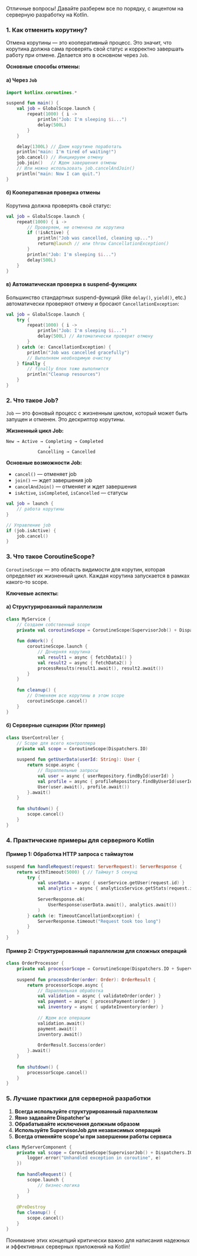 Отличные вопросы! Давайте разберем все по порядку, с акцентом на серверную разработку на Kotlin.

### 1. Как отменить корутину?

Отмена корутины — это кооперативный процесс. Это значит, что корутина должна сама проверять свой статус и корректно завершать работу при отмене. Делается это в основном через `Job`.

**Основные способы отмены:**

#### а) Через `Job`

```kotlin
import kotlinx.coroutines.*

suspend fun main() {
    val job = GlobalScope.launch {
        repeat(1000) { i ->
            println("Job: I'm sleeping $i...")
            delay(500L)
        }
    }

    delay(1300L) // Даем корутине поработать
    println("main: I'm tired of waiting!")
    job.cancel() // Инициируем отмену
    job.join()   // Ждем завершения отмены
    // Или можно использовать job.cancelAndJoin()
    println("main: Now I can quit.")
}
```

#### б) Кооперативная проверка отмены

Корутина должна проверять свой статус:

```kotlin
val job = GlobalScope.launch {
    repeat(1000) { i ->
        // Проверяем, не отменена ли корутина
        if (!isActive) {
            println("Job was cancelled, cleaning up...")
            return@launch // или throw CancellationException()
        }
        println("Job: I'm sleeping $i...")
        delay(500L)
    }
}
```

#### в) Автоматическая проверка в suspend-функциях

Большинство стандартных suspend-функций (like `delay()`, `yield()`, etc.) автоматически проверяют отмену и бросают `CancellationException`:

```kotlin
val job = GlobalScope.launch {
    try {
        repeat(1000) { i ->
            println("Job: I'm sleeping $i...")
            delay(500L) // Автоматически проверит отмену
        }
    } catch (e: CancellationException) {
        println("Job was cancelled gracefully")
        // Выполняем необходимую очистку
    } finally {
        // finally блок тоже выполнится
        println("Cleanup resources")
    }
}
```

### 2. Что такое Job?

`Job` — это фоновый процесс с жизненным циклом, который может быть запущен и отменен. Это дескриптор корутины.

**Жизненный цикл Job:**
```
New → Active → Completing → Completed
                ↓
            Cancelling → Cancelled
```

**Основные возможности Job:**
- `cancel()` — отменяет job
- `join()` — ждет завершения job
- `cancelAndJoin()` — отменяет и ждет завершения
- `isActive`, `isCompleted`, `isCancelled` — статусы

```kotlin
val job = launch {
    // работа корутины
}

// Управление job
if (job.isActive) {
    job.cancel()
}
```

### 3. Что такое CoroutineScope?

`CoroutineScope` — это область видимости для корутин, которая определяет их жизненный цикл. Каждая корутина запускается в рамках какого-то scope.

**Ключевые аспекты:**

#### а) Структурированный параллелизм
```kotlin
class MyService {
    // Создаем собственный scope
    private val coroutineScope = CoroutineScope(SupervisorJob() + Dispatchers.IO)
    
    fun doWork() {
        coroutineScope.launch {
            // Дочерняя корутина
            val result1 = async { fetchData1() }
            val result2 = async { fetchData2() }
            processResults(result1.await(), result2.await())
        }
    }
    
    fun cleanup() {
        // Отменяем все корутины в этом scope
        coroutineScope.cancel()
    }
}
```

#### б) Серверные сценарии (Ktor пример)
```kotlin
class UserController {
    // Scope для всего контроллера
    private val scope = CoroutineScope(Dispatchers.IO)
    
    suspend fun getUserData(userId: String): User {
        return scope.async {
            // Параллельные запросы
            val user = async { userRepository.findById(userId) }
            val profile = async { profileRepository.findByUserId(userId) }
            User(user.await(), profile.await())
        }.await()
    }
    
    fun shutdown() {
        scope.cancel()
    }
}
```

### 4. Практические примеры для серверного Kotlin

#### Пример 1: Обработка HTTP запроса с таймаутом
```kotlin
suspend fun handleRequest(request: ServerRequest): ServerResponse {
    return withTimeout(5000) { // Таймаут 5 секунд
        try {
            val userData = async { userService.getUser(request.id) }
            val analytics = async { analyticsService.getStats(request.id) }
            
            ServerResponse.ok(
                UserResponse(userData.await(), analytics.await())
            )
        } catch (e: TimeoutCancellationException) {
            ServerResponse.timeout("Request took too long")
        }
    }
}
```

#### Пример 2: Структурированный параллелизм для сложных операций
```kotlin
class OrderProcessor {
    private val processorScope = CoroutineScope(Dispatchers.IO + SupervisorJob())
    
    suspend fun processOrder(order: Order): OrderResult {
        return processorScope.async {
            // Параллельная обработка
            val validation = async { validateOrder(order) }
            val payment = async { processPayment(order) }
            val inventory = async { updateInventory(order) }
            
            // Ждем все операции
            validation.await()
            payment.await()
            inventory.await()
            
            OrderResult.Success(order)
        }.await()
    }
    
    fun shutdown() {
        processorScope.cancel()
    }
}
```

### 5. Лучшие практики для серверной разработки

1. **Всегда используйте структурированный параллелизм**
2. **Явно задавайте Dispatcher'ы**
3. **Обрабатывайте исключения должным образом**
4. **Используйте SupervisorJob для независимых операций**
5. **Всегда отменяйте scope'ы при завершении работы сервиса**

```kotlin
class MyServerComponent {
    private val scope = CoroutineScope(SupervisorJob() + Dispatchers.IO + CoroutineExceptionHandler { _, e ->
        logger.error("Unhandled exception in coroutine", e)
    })
    
    fun handleRequest() {
        scope.launch {
            // бизнес-логика
        }
    }
    
    @PreDestroy
    fun cleanup() {
        scope.cancel()
    }
}
```

Понимание этих концепций критически важно для написания надежных и эффективных серверных приложений на Kotlin!